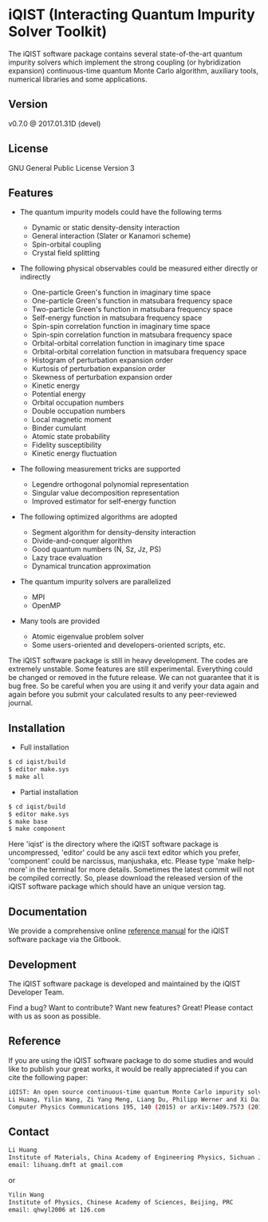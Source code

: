 # iQIST (Interacting Quantum Impurity Solver Toolkit)

The iQIST software package contains several state-of-the-art quantum impurity solvers which implement the strong coupling (or hybridization expansion) continuous-time quantum Monte Carlo algorithm, auxiliary tools, numerical libraries and some applications.

## Version

v0.7.0 @ 2017.01.31D (devel)

## License

GNU General Public License Version 3

## Features

* The quantum impurity models could have the following terms
    * Dynamic or static density-density interaction
    * General interaction (Slater or Kanamori scheme)
    * Spin-orbital coupling
    * Crystal field splitting

* The following physical observables could be measured either directly or indirectly
    * One-particle Green's function in imaginary time space
    * One-particle Green's function in matsubara frequency space
    * Two-particle Green's function in matsubara frequency space
    * Self-energy function in matsubara frequency space
    * Spin-spin correlation function in imaginary time space
    * Spin-spin correlation function in matsubara frequency space
    * Orbital-orbital correlation function in imaginary time space
    * Orbital-orbital correlation function in matsubara frequency space
    * Histogram of perturbation expansion order
    * Kurtosis of perturbation expansion order
    * Skewness of perturbation expansion order
    * Kinetic energy
    * Potential energy
    * Orbital occupation numbers
    * Double occupation numbers
    * Local magnetic moment
    * Binder cumulant
    * Atomic state probability
    * Fidelity susceptibility
    * Kinetic energy fluctuation

* The following measurement tricks are supported
    * Legendre orthogonal polynomial representation
    * Singular value decomposition representation
    * Improved estimator for self-energy function

* The following optimized algorithms are adopted
    * Segment algorithm for density-density interaction
    * Divide-and-conquer algorithm
    * Good quantum numbers (N, Sz, Jz, PS)
    * Lazy trace evaluation
    * Dynamical truncation approximation

* The quantum impurity solvers are parallelized
    * MPI
    * OpenMP

* Many tools are provided
    * Atomic eigenvalue problem solver
    * Some users-oriented and developers-oriented scripts, etc.

The iQIST software package is still in heavy development. The codes are extremely unstable. Some features are still experimental. Everything could be changed or removed in the future release. We can not guarantee that it is bug free. So be careful when you are using it and verify your data again and again before you submit your calculated results to any peer-reviewed journal.

## Installation

* Full installation

```sh
$ cd iqist/build
$ editor make.sys
$ make all
```

* Partial installation

```sh
$ cd iqist/build
$ editor make.sys
$ make base
$ make component
```

Here 'iqist' is the directory where the iQIST software package is uncompressed, 'editor' could be any ascii text editor which you prefer, 'component' could be narcissus, manjushaka, etc. Please type 'make help-more' in the terminal for more details. Sometimes the latest commit will not be compiled correctly. So, please download the released version of the iQIST software package which should have an unique version tag.

## Documentation

We provide a comprehensive online [reference manual](https://www.gitbook.com/book/huangli712/iqist/) for the iQIST software package via the Gitbook.

## Development

The iQIST software package is developed and maintained by the iQIST Developer Team.

Find a bug? Want to contribute? Want new features? Great! Please contact with us as soon as possible.

## Reference

If you are using the iQIST software package to do some studies and would like to publish your great works, it would be really appreciated if you can cite the following paper:

```sh
iQIST: An open source continuous-time quantum Monte Carlo impurity solver toolkit
Li Huang, Yilin Wang, Zi Yang Meng, Liang Du, Philipp Werner and Xi Dai
Computer Physics Communications 195, 140 (2015) or arXiv:1409.7573 (2014)
```

## Contact

```sh
Li Huang
Institute of Materials, China Academy of Engineering Physics, Sichuan Jiangyou, PRC
email: lihuang.dmft at gmail.com
```

or

```sh
Yilin Wang
Institute of Physics, Chinese Academy of Sciences, Beijing, PRC
email: qhwyl2006 at 126.com
```
